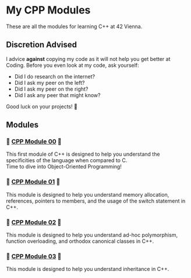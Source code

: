 # My CPP Modules
These are all the modules for learning C++ at 42 Vienna. 
## Discretion Advised

I advice **against** copying my code as it will not help you get better at Coding.
Before you even look at my code, ask yourself:
- Did I do research on the internet?
- Did I ask my peer on the left?
- Did I ask my peer on the right?
- Did I ask any peer that might know?

Good luck on your projects! 💖
## Modules
### 💚 [CPP Module 00](https://github.com/CottonKiwii/cpp00) 💚
This first module of C++ is designed to help you understand the specificities of the language when compared to C. \
Time to dive into Object-Oriented Programming!
### 💙 [CPP Module 01](https://github.com/CottonKiwii/cpp01) 💙
This module is designed to help you understand memory allocation, references, pointers to members, and the usage of the switch statement in C++.
### 💜 [CPP Module 02](https://github.com/CottonKiwii/cpp02) 💜
This module is designed to help you understand ad-hoc polymorphism, function overloading, and orthodox canonical classes in C++.
### 🩷 [CPP Module 03](https://github.com/CottonKiwii/cpp03) 🩷
This module is designed to help you understand inheritance in C++.
